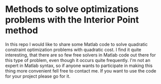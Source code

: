 # Methods to solve optimizations problems with the Interior Point method
In this repo I would like to share some Matlab code to solve quadratic constraint optimization problems with quadratic cost. I find it quite interesting, that there are so few free solvers in Matlab code out there for this type of problem, even though it occurs quite frequently. I'm not an expert in Matlab syntax, so if anyone wants to participate in making this thing more convenient fell free to contact me. If you want to use the code for your project please go for it.
